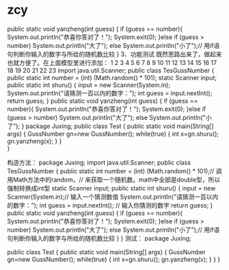 # zcy
public static void yanzheng(int guess) {
			if (guess == number){
				System.out.println("恭喜你答对了！");
				System.exit(0);
			}else if (guess > number)
				System.out.println("大了");
			else
				System.out.println("小了");// 用if语句判断你输入的数字与所给的随机数比较
	}
3、功能测试
既然思路出来了，做起来也就方便了。在上面模型里进行添加：
1
2
3
4
5
6
7
8
9
10
11
12
13
14
15
16
17
18
19
20
21
22
23	import java.util.Scanner;
    public class TesGussNumber {
public static int number = (int) (Math.random() * 101);
static Scanner input;
public static int shuru() {
		input = new Scanner(System.in);
		System.out.println("请猜测一百以内的数字：");
		int guess = input.nextInt(); 
		return guess;
	}
         public static void yanzheng(int guess) {
			if (guess == number){
				System.out.println("恭喜你答对了！");
				System.exit(0);
			}else if (guess > number)
				System.out.println("大了");
			else
				System.out.println("小了");
	}
	      package Juxing;
public class Test {
	public static void main(String[] args) {
		GussNumber gn=new GussNumber();
		while(true) {
			int x=gn.shuru();
			gn.yanzheng(x);
		}
	}	
	}



   构造方法：
package Juxing;
import java.util.Scanner;
public class TesGussNumber {
public static int number = (int) (Math.random() * 101);// 调用Math方法中的random，// 来获取一个随机数。math中全部是double型，所以强制转换成int型
	static Scanner input;
   public static int shuru() {
		input = new Scanner(System.in);// 输入一个猜测数值
		System.out.println("请猜测一百以内的数字：");
		int guess = input.nextInt(); // 输入你猜测的数字
		return guess;
	}
  public static void yanzheng(int guess) {
			if (guess == number){
				System.out.println("恭喜你答对了！");
				System.exit(0);
			}else if (guess > number)
				System.out.println("大了");
			else
				System.out.println("小了");// 用if语句判断你输入的数字与所给的随机数比较
	}
	}
 测试：
package Juxing;

public class Test {
	public static void main(String[] args) {
		GussNumber gn=new GussNumber();
		while(true) {
			int x=gn.shuru();
			gn.yanzheng(x);
		}
	}
}
